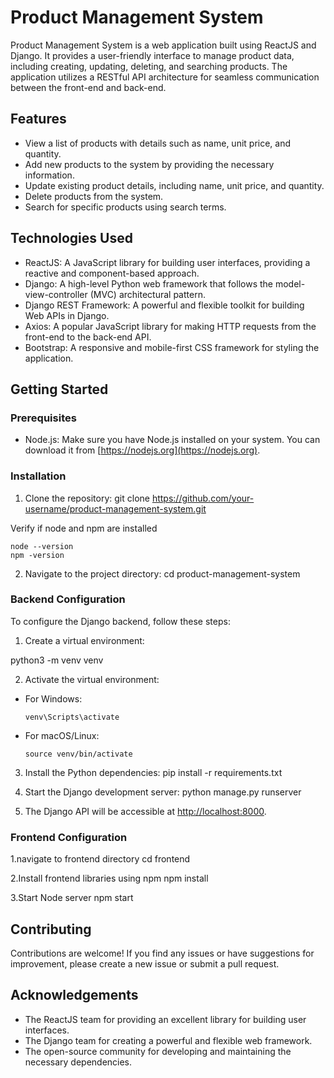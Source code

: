 # Product Management System

Product Management System is a web application built using ReactJS and Django. It provides a user-friendly interface to manage product data, including creating, updating, deleting, and searching products. The application utilizes a RESTful API architecture for seamless communication between the front-end and back-end.

## Features

- View a list of products with details such as name, unit price, and quantity.
- Add new products to the system by providing the necessary information.
- Update existing product details, including name, unit price, and quantity.
- Delete products from the system.
- Search for specific products using search terms.

## Technologies Used

- ReactJS: A JavaScript library for building user interfaces, providing a reactive and component-based approach.
- Django: A high-level Python web framework that follows the model-view-controller (MVC) architectural pattern.
- Django REST Framework: A powerful and flexible toolkit for building Web APIs in Django.
- Axios: A popular JavaScript library for making HTTP requests from the front-end to the back-end API.
- Bootstrap: A responsive and mobile-first CSS framework for styling the application.

## Getting Started

### Prerequisites

- Node.js: Make sure you have Node.js installed on your system. You can download it from [https://nodejs.org](https://nodejs.org).

### Installation

1. Clone the repository:
git clone https://github.com/your-username/product-management-system.git

Verify if node and npm are installed
  ```
  node --version
  npm -version
  ```

2. Navigate to the project directory:
cd product-management-system


### Backend Configuration
To configure the Django backend, follow these steps:


1. Create a virtual environment:

python3 -m venv venv


2. Activate the virtual environment:

- For Windows:
    ```
    venv\Scripts\activate
    ```

- For macOS/Linux:
    ```
    source venv/bin/activate
    ```

3. Install the Python dependencies:
pip install -r requirements.txt

4. Start the Django development server:
python manage.py runserver


5. The Django API will be accessible at [http://localhost:8000](http://localhost:8000).

### Frontend Configuration

1.navigate to frontend directory
 cd frontend

2.Install frontend libraries using npm
npm install

3.Start Node server
npm start
## Contributing

Contributions are welcome! If you find any issues or have suggestions for improvement, please create a new issue or submit a pull request.

## Acknowledgements

- The ReactJS team for providing an excellent library for building user interfaces.
- The Django team for creating a powerful and flexible web framework.
- The open-source community for developing and maintaining the necessary dependencies.
